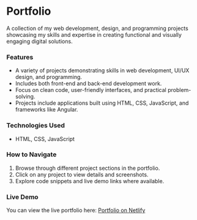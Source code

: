 # Portfolio

A collection of my web development, design, and programming projects showcasing my skills and expertise in creating functional and visually engaging digital solutions.

### Features
- A variety of projects demonstrating skills in web development, UI/UX design, and programming.
- Includes both front-end and back-end development work.
- Focus on clean code, user-friendly interfaces, and practical problem-solving.
- Projects include applications built using HTML, CSS, JavaScript, and frameworks like Angular.

### Technologies Used
- HTML, CSS, JavaScript

### How to Navigate
1. Browse through different project sections in the portfolio.
2. Click on any project to view details and screenshots.
3. Explore code snippets and live demo links where available.

### Live Demo
You can view the live portfolio here: [Portfolio on Netlify](https://parindyaportfolio.netlify.app/)
